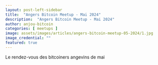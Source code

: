 ```yaml
---
layout: post-left-sidebar
title:  "Angers Bitcoin Meetup - Mai 2024"
description:  "Angers Bitcoin Meetup - Mai 2024"
author: anjou-bitcoin
categories: [ meetups ]
image: assets/images/articles/angers-bitcoin-meetup-05-2024/1.jpg
image_credential: ""
featured: true
---
```


Le rendez-vous des bitcoiners angevins de mai 